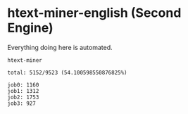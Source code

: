 # htext-miner-english (Second Engine)

Everything doing here is automated.

```
htext-miner

total: 5152/9523 (54.100598550876825%)

job0: 1160
job1: 1312
job2: 1753
job3: 927
```